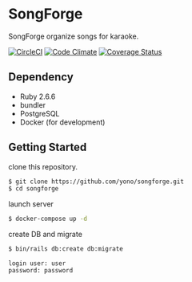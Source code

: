 # SongForge

SongForge organize songs for karaoke.

[![CircleCI](https://circleci.com/gh/yono/songforge.svg?style=svg)](https://circleci.com/gh/yono/songforge)
[![Code Climate](https://codeclimate.com/github/yono/songforge.png)](https://codeclimate.com/github/yono/songforge)
[![Coverage Status](https://coveralls.io/repos/yono/songforge/badge.png)](https://coveralls.io/r/yono/songforge)

## Dependency

* Ruby 2.6.6
* bundler
* PostgreSQL
* Docker (for development)

## Getting Started

clone this repository.

```bash
$ git clone https://github.com/yono/songforge.git
$ cd songforge
```

launch server

```bash
$ docker-compose up -d
```

create DB and migrate

```bash
$ bin/rails db:create db:migrate
```

```
login user: user
password: password
```
